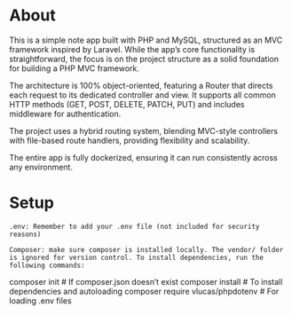 # About

This is a simple note app built with PHP and MySQL, structured as an MVC framework inspired by Laravel. While the app’s core functionality is straightforward, the focus is on the project structure as a solid foundation for building a PHP MVC framework.

The architecture is 100% object-oriented, featuring a Router that directs each request to its dedicated controller and view. It supports all common HTTP methods (GET, POST, DELETE, PATCH, PUT) and includes middleware for authentication.

The project uses a hybrid routing system, blending MVC-style controllers with file-based route handlers, providing flexibility and scalability.

The entire app is fully dockerized, ensuring it can run consistently across any environment.

# Setup

    .env: Remember to add your .env file (not included for security reasons)

    Composer: make sure composer is installed locally. The vendor/ folder is ignored for version control. To install dependencies, run the following commands:

composer init                       # If composer.json doesn’t exist
composer install                    # To install dependencies and autoloading
composer require vlucas/phpdotenv   # For loading .env files
